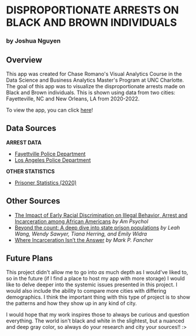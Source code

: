 # DISPROPORTIONATE ARRESTS ON BLACK AND BROWN INDIVIDUALS

### by Joshua Nguyen

## Overview

This app was created for Chase Romano's Visual Analytics Course in the Data Science and Business Analytics Master's Program at UNC Charlotte. The goal of this app was to visualize the disproportionate arrests made on Black and Brown individuals. This is shown using data from two cities: Fayetteville, NC and New Orleans, LA from 2020-2022.

To view the app, you can click [here](https://disproportionatearrests2020-2022.streamlit.app/)!

## Data Sources

**ARREST DATA**

- [Fayettville Police Department](https://data.fayettevillenc.gov/datasets/faync::arrests/about)
- [Los Angeles Police Department](https://data.lacity.org/Public-Safety/Arrest-Data-from-2020-to-Present/amvf-fr72/about_data)

**OTHER STATISTICS**

- [Prisoner Statistics (2020)](https://bjs.ojp.gov/library/publications/prisoners-2020-statistical-tables)


## Other Sources

- [The Impact of Early Racial Discrimination on Illegal Behavior, Arrest and Incarceration among African Americans](https://www.ncbi.nlm.nih.gov/pmc/articles/PMC7162705/) *by Am Psychol*
- [Beyond the count: A deep dive into state prison populations](https://www.prisonpolicy.org/reports/beyondthecount.html#demographics) *by Leah Wang, Wendy Sawyer, Tiana Herring, and Emily Widra*
- [Where Incarceration Isn’t the Answer](https://www.yesmagazine.org/issue/what-the-rest-of-the-world-knows/2020/11/03/where-incarceration-isnt-the-answer) *by Mark P. Fancher*


## Future Plans
This project didn't allow me to go into *as* much depth as I would've liked to, so in the future (if I find a place to host my app with more storage) I would like to delve deeper into the systemic issues presented in this project. I would also include the ability to compare more cities with differing demographics. I think the important thing with this type of project is to show the patterns and how they show up in any kind of city.

I would hope that my work inspires those to always be curious and question everything. The world isn't black and white in the slightest, but a nuanced and deep gray color, so always do your research and city your sources!! :>